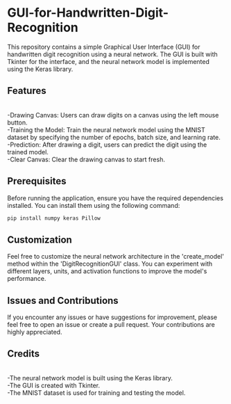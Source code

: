 # GUI-for-Handwritten-Digit-Recognition
This repository contains a simple Graphical User Interface (GUI) for handwritten digit recognition using a neural network. The GUI is built with Tkinter for the interface, and the neural network model is implemented using the Keras library.

## Features
<br> -Drawing Canvas: Users can draw digits on a canvas using the left mouse button.
<br> -Training the Model: Train the neural network model using the MNIST dataset by specifying the number of epochs, batch size, and learning rate.
<br> -Prediction: After drawing a digit, users can predict the digit using the trained model.
<br> -Clear Canvas: Clear the drawing canvas to start fresh.

## Prerequisites
Before running the application, ensure you have the required dependencies installed. You can install them using the following command:

```bash
pip install numpy keras Pillow
```
## Customization
Feel free to customize the neural network architecture in the 'create_model' method within the 'DigitRecognitionGUI' class. You can experiment with different layers, units, and activation functions to improve the model's performance.

## Issues and Contributions
If you encounter any issues or have suggestions for improvement, please feel free to open an issue or create a pull request. Your contributions are highly appreciated.

## Credits
<br>-The neural network model is built using the Keras library.
<br>-The GUI is created with Tkinter.
<br>-The MNIST dataset is used for training and testing the model.

